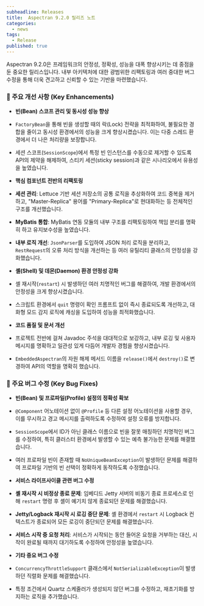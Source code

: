 ```yaml
---
subheadline: Releases
title:  Aspectran 9.2.0 릴리즈 노트
categories:
  - news
tags:
  - Release
published: true
---
```


Aspectran 9.2.0은 프레임워크의 안정성, 정확성, 성능을 대폭 향상시키는 데 중점을 둔 중요한 릴리스입니다. 내부 아키텍처에 대한 광범위한 리팩토링과 여러 중대한 버그 수정을 통해 더욱 견고하고 신뢰할 수 있는 기반을 마련했습니다.
<!--more-->

### 🚀 주요 개선 사항 (Key Enhancements)

*   **빈(Bean) 스코프 관리 및 동시성 성능 향상**
  *   `FactoryBean`을 통해 빈을 생성할 때의 락(Lock) 전략을 최적화하여, 불필요한 경합을 줄이고 동시성 환경에서의 성능을 크게 향상시켰습니다. 이는 다중 스레드 환경에서 더 나은 처리량을 보장합니다.
  *   세션 스코프(`SessionScope`)에서 특정 빈 인스턴스를 수동으로 제거할 수 있도록 API의 제약을 해제하여, 스티키 세션(sticky session)과 같은 시나리오에서 유용성을 높였습니다.

*   **핵심 컴포넌트 전반의 리팩토링**
  *   **세션 관리**: Lettuce 기반 세션 저장소의 공통 로직을 추상화하여 코드 중복을 제거하고, "Master-Replica" 용어를 "Primary-Replica"로 현대화하는 등 전체적인 구조를 개선했습니다.
  *   **MyBatis 통합**: MyBatis 연동 모듈의 내부 구조를 리팩토링하여 책임 분리를 명확히 하고 유지보수성을 높였습니다.
  *   **내부 로직 개선**: `JsonParser`를 도입하여 JSON 처리 로직을 분리하고, `RestRequest`의 오류 처리 방식을 개선하는 등 여러 유틸리티 클래스의 안정성을 강화했습니다.

*   **셸(Shell) 및 데몬(Daemon) 환경 안정성 강화**
  *   셸 재시작(`restart`) 시 발생하던 여러 치명적인 버그를 해결하여, 개발 환경에서의 안정성을 크게 향상시켰습니다.
  *   스크립트 환경에서 `quit` 명령이 확인 프롬프트 없이 즉시 종료되도록 개선하고, 대화형 모드 감지 로직에 캐싱을 도입하여 성능을 최적화했습니다.

*   **코드 품질 및 문서 개선**
  *   프로젝트 전반에 걸쳐 Javadoc 주석을 대대적으로 보강하고, 내부 로깅 및 사용자 메시지를 명확하고 일관성 있게 다듬어 개발자 경험을 향상시켰습니다.
  *   `EmbeddedAspectran`의 자원 해제 메서드 이름을 `release()`에서 `destroy()`로 변경하여 API의 역할을 명확히 했습니다.

### 🐞 주요 버그 수정 (Key Bug Fixes)

*   **빈(Bean) 및 프로파일(Profile) 설정의 정확성 확보**
  *   `@Component` 어노테이션 없이 `@Profile` 등 다른 설정 어노테이션을 사용할 경우, 이를 무시하고 경고 메시지를 출력하도록 수정하여 설정 오류를 방지합니다.
  *   `SessionScope`에서 ID가 아닌 클래스 이름으로 빈을 잘못 매칭하던 치명적인 버그를 수정하여, 특히 클러스터 환경에서 발생할 수 있는 예측 불가능한 문제를 해결했습니다.
  *   여러 프로파일 빈이 존재할 때 `NoUniqueBeanException`이 발생하던 문제를 해결하여 프로파일 기반의 빈 선택이 정확하게 동작하도록 수정했습니다.

*   **서비스 라이프사이클 관련 버그 수정**
  *   **셸 재시작 시 비정상 종료 문제**: 임베디드 Jetty 서버의 비동기 종료 프로세스로 인해 `restart` 명령 후 셸이 예기치 않게 종료되던 문제를 해결했습니다.
  *   **Jetty/Logback 재시작 시 로깅 중단 문제**: 셸 환경에서 `restart` 시 Logback 컨텍스트가 종료되어 모든 로깅이 중단되던 문제를 해결했습니다.
  *   **서비스 시작 중 요청 처리**: 서비스가 시작되는 동안 들어온 요청을 거부하는 대신, 시작이 완료될 때까지 대기하도록 수정하여 안정성을 높였습니다.

*   **기타 중요 버그 수정**
  *   `ConcurrencyThrottleSupport` 클래스에서 `NotSerializableException`이 발생하던 직렬화 문제를 해결했습니다.
  *   특정 조건에서 Quartz 스케줄러가 생성되지 않던 버그를 수정하고, 재초기화를 방지하는 로직을 추가했습니다.

